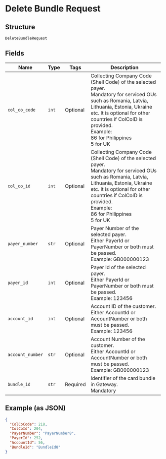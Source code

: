 
# Delete Bundle Request

## Structure

`DeleteBundleRequest`

## Fields

| Name | Type | Tags | Description |
|  --- | --- | --- | --- |
| `col_co_code` | `int` | Optional | Collecting Company Code (Shell Code) of the selected payer.<br>Mandatory for serviced OUs such as Romania, Latvia, Lithuania, Estonia, Ukraine etc. It is optional for other countries if ColCoID is provided.<br>Example:<br>86 for Philippines<br>5 for UK |
| `col_co_id` | `int` | Optional | Collecting Company Code (Shell Code) of the selected payer.<br>Mandatory for serviced OUs such as Romania, Latvia, Lithuania, Estonia, Ukraine etc. It is optional for other countries if ColCoID is provided.<br>Example:<br>86 for Philippines<br>5 for UK |
| `payer_number` | `str` | Optional | Payer Number of the selected payer.<br>Either PayerId or PayerNumber or both must be passed.<br>Example: GB000000123 |
| `payer_id` | `int` | Optional | Payer Id of the selected payer.<br>Either PayerId or PayerNumber or both must be passed.<br>Example: 123456 |
| `account_id` | `int` | Optional | Account ID of the customer.<br>Either AccountId or AccountNumber or both must be passed.<br>Example: 123456 |
| `account_number` | `str` | Optional | Account Number of the customer.<br>Either AccountId or AccountNumber or both must be passed.<br>Example: GB000000123 |
| `bundle_id` | `str` | Required | Identifier of the card bundle in Gateway.<br>Mandatory |

## Example (as JSON)

```json
{
  "ColCoCode": 218,
  "ColCoId": 204,
  "PayerNumber": "PayerNumber8",
  "PayerId": 252,
  "AccountId": 56,
  "BundleId": "BundleId8"
}
```

